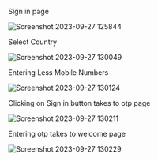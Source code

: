 Sign in page

![Screenshot 2023-09-27 125844](https://github.com/VivekVardhanG/Otp-Project/assets/137650408/5b493cbb-aeee-4926-9799-9debec69065a)

Select Country


![Screenshot 2023-09-27 130049](https://github.com/VivekVardhanG/Otp-Project/assets/137650408/1417b23a-d715-4e82-99bb-abcb0a8dd923)

Entering Less Mobile Numbers


![Screenshot 2023-09-27 130124](https://github.com/VivekVardhanG/Otp-Project/assets/137650408/8f6990f1-0544-44a0-adf3-0eb3989ba0d7)


Clicking on Sign in button takes to otp page

![Screenshot 2023-09-27 130211](https://github.com/VivekVardhanG/Otp-Project/assets/137650408/d8622591-3d01-45b6-8f24-0e291a6f7d32)

Entering otp takes to welcome page

![Screenshot 2023-09-27 130229](https://github.com/VivekVardhanG/Otp-Project/assets/137650408/66f320b5-14ed-47c6-bf10-087cafd0605d)
